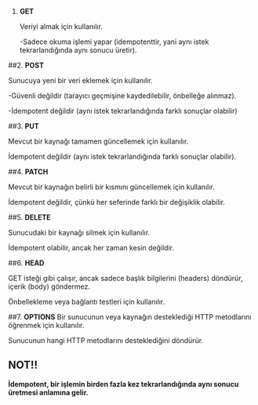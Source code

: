 1. **GET**

   Veriyi almak için kullanılır.

   -Sadece okuma işlemi yapar (idempotenttir, yani aynı istek tekrarlandığında aynı sonucu üretir).

##2. **POST**

  Sunucuya yeni bir veri eklemek için kullanılır.
   
   -Güvenli değildir (tarayıcı geçmişine kaydedilebilir, önbelleğe alınmaz).

   -İdempotent değildir (aynı istek tekrarlandığında farklı sonuçlar olabilir)

##3. **PUT**

   Mevcut bir kaynağı tamamen güncellemek için kullanılır.

   İdempotent değildir (aynı istek tekrarlandığında farklı sonuçlar olabilir).

##4. **PATCH**

  Mevcut bir kaynağın belirli bir kısmını güncellemek için kullanılır.
 
   İdempotent değildir, çünkü her seferinde farklı bir değişiklik olabilir.

##5. **DELETE**

 Sunucudaki bir kaynağı silmek için kullanılır.

   İdempotent olabilir, ancak her zaman kesin değildir.

##6. **HEAD**

 GET isteği gibi çalışır, ancak sadece başlık bilgilerini (headers) döndürür, içerik (body) göndermez.
   
   Önbellekleme veya bağlantı testleri için kullanılır.


##7. **OPTIONS**
  Bir sunucunun veya kaynağın desteklediği HTTP metodlarını öğrenmek için kullanılır.
  
   Sunucunun hangi HTTP metodlarını desteklediğini döndürür.   


## NOT!! 
**İdempotent, bir işlemin birden fazla kez tekrarlandığında aynı sonucu üretmesi anlamına gelir.**

